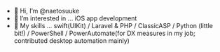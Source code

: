 - 👋 Hi, I’m @naetosuuke
- 👀 I’m interested in ... iOS app development
- 🌱 My skills ... swift(UIKit) / Laravel & PHP / ClassicASP / Python (little bit!) / PowerShell / PowerAutomate(for DX measures in my job; contributed desktop automation mainly)


<!---
naetosuuke/naetosuuke is a ✨ special ✨ repository because its `README.md` (this file) appears on your GitHub profile.
You can click the Preview link to take a look at your changes.
--->
